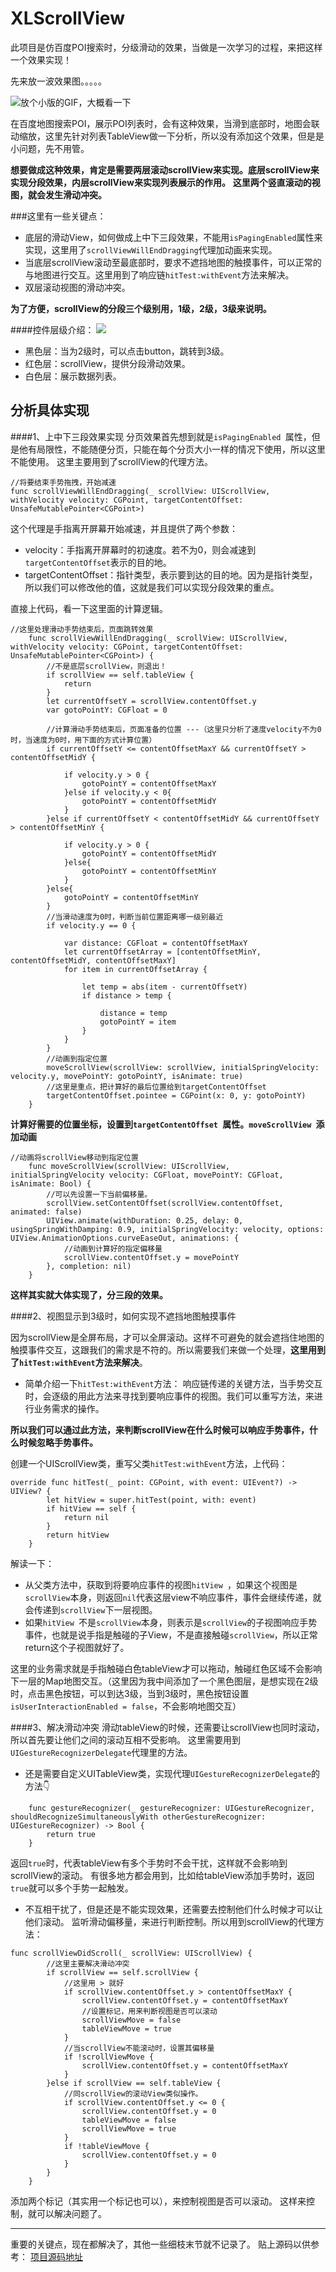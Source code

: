 # XLScrollView

此项目是仿百度POI搜索时，分级滑动的效果，当做是一次学习的过程，来把这样一个效果实现！

先来放一波效果图。。。。。

![放个小版的GIF，大概看一下](https://upload-images.jianshu.io/upload_images/728436-706eb15c27925670.gif?imageMogr2/auto-orient/strip)

在百度地图搜索POI，展示POI列表时，会有这种效果，当滑到底部时，地图会联动缩放，这里先针对列表TableView做一下分析，所以没有添加这个效果，但是是小问题，先不用管。

**想要做成这种效果，肯定是需要两层滚动scrollView来实现。底层scrollView来实现分段效果，内层scrollView来实现列表展示的作用。**
**这里两个竖直滚动的视图，就会发生滑动冲突。**

###这里有一些关键点：
* 底层的滑动View，如何做成上中下三段效果，不能用`isPagingEnabled`属性来实现，这里用了`scrollViewWillEndDragging`代理加动画来实现。
* 当底层scrollView滚动至最底部时，要求不遮挡地图的触摸事件，可以正常的与地图进行交互。这里用到了响应链`hitTest:withEvent`方法来解决。
* 双层滚动视图的滑动冲突。

**为了方便，scrollView的分段三个级别用，1级，2级，3级来说明。**

####控件层级介绍：
![](https://upload-images.jianshu.io/upload_images/728436-a3eee921eb775b30.png?imageMogr2/auto-orient/strip%7CimageView2/2/w/1240)

* 黑色层：当为2级时，可以点击button，跳转到3级。
* 红色层：scrollView，提供分段滑动效果。
* 白色层：展示数据列表。

分析具体实现
-----------
####1、上中下三段效果实现
分页效果首先想到就是`isPagingEnabled `属性，但是他有局限性，不能随便分页，只能在每个分页大小一样的情况下使用，所以这里不能使用。
这里主要用到了scrollView的代理方法。
```
//将要结束手势拖拽，开始减速
func scrollViewWillEndDragging(_ scrollView: UIScrollView, withVelocity velocity: CGPoint, targetContentOffset: UnsafeMutablePointer<CGPoint>)
```
这个代理是手指离开屏幕开始减速，并且提供了两个参数：
* velocity：手指离开屏幕时的初速度。若不为0，则会减速到`targetContentOffset`表示的目的地。
* targetContentOffset：指针类型，表示要到达的目的地。因为是指针类型，所以我们可以修改他的值，这就是我们可以实现分段效果的重点。

直接上代码，看一下这里面的计算逻辑。

```
//这里处理滑动手势结束后，页面跳转效果
    func scrollViewWillEndDragging(_ scrollView: UIScrollView, withVelocity velocity: CGPoint, targetContentOffset: UnsafeMutablePointer<CGPoint>) {
        //不是底层scrollView，则退出！
        if scrollView == self.tableView {
            return
        }
        let currentOffsetY = scrollView.contentOffset.y
        var gotoPointY: CGFloat = 0
        
        //计算滑动手势结束后，页面准备的位置 ---（这里只分析了速度velocity不为0时，当速度为0时，用下面的方式计算位置）
        if currentOffsetY <= contentOffsetMaxY && currentOffsetY > contentOffsetMidY {
            
            if velocity.y > 0 {
                gotoPointY = contentOffsetMaxY
            }else if velocity.y < 0{
                gotoPointY = contentOffsetMidY
            }
        }else if currentOffsetY < contentOffsetMidY && currentOffsetY > contentOffsetMinY {
            
            if velocity.y > 0 {
                gotoPointY = contentOffsetMidY
            }else{
                gotoPointY = contentOffsetMinY
            }
        }else{
            gotoPointY = contentOffsetMinY
        }
        //当滑动速度为0时，判断当前位置距离哪一级别最近
        if velocity.y == 0 {
            
            var distance: CGFloat = contentOffsetMaxY
            let currentOffsetArray = [contentOffsetMinY, contentOffsetMidY, contentOffsetMaxY]
            for item in currentOffsetArray {
                
                let temp = abs(item - currentOffsetY)
                if distance > temp {
                    
                    distance = temp
                    gotoPointY = item
                }
            }
        }
        //动画到指定位置
        moveScrollView(scrollView: scrollView, initialSpringVelocity: velocity.y, movePointY: gotoPointY, isAnimate: true)
        //这里是重点，把计算好的最后位置给到targetContentOffset
        targetContentOffset.pointee = CGPoint(x: 0, y: gotoPointY)
    }
```
**计算好需要的位置坐标，设置到`targetContentOffset `属性。`moveScrollView `添加动画**

```
//动画将scrollView移动到指定位置
    func moveScrollView(scrollView: UIScrollView, initialSpringVelocity velocity: CGFloat, movePointY: CGFloat, isAnimate: Bool) {
        //可以先设置一下当前偏移量。
        scrollView.setContentOffset(scrollView.contentOffset, animated: false)
        UIView.animate(withDuration: 0.25, delay: 0, usingSpringWithDamping: 0.9, initialSpringVelocity: velocity, options: UIView.AnimationOptions.curveEaseOut, animations: {
            //动画到计算好的指定偏移量
            scrollView.contentOffset.y = movePointY
        }, completion: nil)
    }
```
**这样其实就大体实现了，分三段的效果。**

####2、视图显示到3级时，如何实现不遮挡地图触摸事件

因为scrollView是全屏布局，才可以全屏滚动。这样不可避免的就会遮挡住地图的触摸事件交互，这跟我们的需求是不符的。所以需要我们来做一个处理，**这里用到了`hitTest:withEvent`方法来解决**。

* 简单介绍一下`hitTest:withEvent`方法：
响应链传递的关键方法，当手势交互时，会逐级的用此方法来寻找到要响应事件的视图。我们可以重写方法，来进行业务需求的操作。

**所以我们可以通过此方法，来判断scrollView在什么时候可以响应手势事件，什么时候忽略手势事件。**

创建一个UIScrollView类，重写父类`hitTest:withEvent`方法，上代码：

```
override func hitTest(_ point: CGPoint, with event: UIEvent?) -> UIView? {
        let hitView = super.hitTest(point, with: event)
        if hitView == self {
            return nil
        }
        return hitView
    }
```

解读一下：

* 从父类方法中，获取到将要响应事件的视图`hitView `，如果这个视图是`scrollView`本身，则返回`nil`代表这层view不响应事件，事件会继续传递，就会传递到`scrollView`下一层视图。
* 如果`hitView `不是`scrollView`本身，则表示是`scrollView`的子视图响应手势事件，也就是说手指是触碰的子View，不是直接触碰`scrollView`，所以正常return这个子视图就好了。

这里的业务需求就是手指触碰白色tableView才可以拖动，触碰红色区域不会影响下一层的Map地图交互。（这里因为我中间添加了一个黑色图层，是想实现在2级时，点击黑色按钮，可以到达3级，当到3级时，黑色按钮设置`isUserInteractionEnabled = false`，不会影响地图交互）

####3、解决滑动冲突
滑动tableView的时候，还需要让scrollView也同时滚动，所以首先要让他们之间的滚动互相不受影响。
这里需要用到`UIGestureRecognizerDelegate`代理里的方法。

* 还是需要自定义UITableView类，实现代理`UIGestureRecognizerDelegate`的方法👇

```
    func gestureRecognizer(_ gestureRecognizer: UIGestureRecognizer, shouldRecognizeSimultaneouslyWith otherGestureRecognizer: UIGestureRecognizer) -> Bool {
        return true
    }
```
返回`true`时，代表tableView有多个手势时不会干扰，这样就不会影响到scrollView的滚动。
有很多地方都会用到，比如给tableView添加手势时，返回`true`就可以多个手势一起触发。

* 不互相干扰了，但是还是不能实现效果，还需要去控制他们什么时候才可以让他们滚动。
监听滑动偏移量，来进行判断控制。所以用到scrollView的代理方法：

```
func scrollViewDidScroll(_ scrollView: UIScrollView) {
        //这里主要解决滑动冲突
        if scrollView == self.scrollView {
            //这里用 > 就好
            if scrollView.contentOffset.y > contentOffsetMaxY {
                scrollView.contentOffset.y = contentOffsetMaxY
                //设置标记，用来判断视图是否可以滚动
                scrollViewMove = false
                tableViewMove = true
            }
            //当scrollView不能滚动时，设置其偏移量
            if !scrollViewMove {
                scrollView.contentOffset.y = contentOffsetMaxY
            }
        }else if scrollView == self.tableView {
            //同scrollView的滚动View类似操作。
            if scrollView.contentOffset.y <= 0 {
                scrollView.contentOffset.y = 0
                tableViewMove = false
                scrollViewMove = true
            }
            if !tableViewMove {
                scrollView.contentOffset.y = 0
            }
        }
    }
```
添加两个标记（其实用一个标记也可以），来控制视图是否可以滚动。
这样来控制，就可以解决问题了。

------

重要的关键点，现在都解决了，其他一些细枝末节就不记录了。
贴上源码以供参考：
[项目源码地址](https://github.com/xiaoleiiOS/XLScrollView)